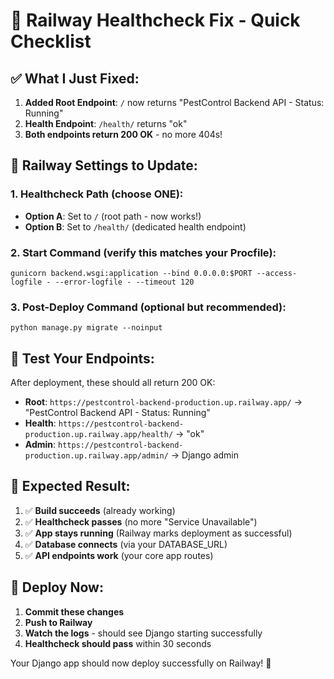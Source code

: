 # 🚨 Railway Healthcheck Fix - Quick Checklist

## ✅ **What I Just Fixed:**

1. **Added Root Endpoint**: `/` now returns "PestControl Backend API - Status: Running"
2. **Health Endpoint**: `/health/` returns "ok" 
3. **Both endpoints return 200 OK** - no more 404s!

## 🔧 **Railway Settings to Update:**

### 1. **Healthcheck Path** (choose ONE):
- **Option A**: Set to `/` (root path - now works!)
- **Option B**: Set to `/health/` (dedicated health endpoint)

### 2. **Start Command** (verify this matches your Procfile):
```
gunicorn backend.wsgi:application --bind 0.0.0.0:$PORT --access-logfile - --error-logfile - --timeout 120
```

### 3. **Post-Deploy Command** (optional but recommended):
```
python manage.py migrate --noinput
```

## 🧪 **Test Your Endpoints:**

After deployment, these should all return 200 OK:

- **Root**: `https://pestcontrol-backend-production.up.railway.app/` → "PestControl Backend API - Status: Running"
- **Health**: `https://pestcontrol-backend-production.up.railway.app/health/` → "ok"
- **Admin**: `https://pestcontrol-backend-production.up.railway.app/admin/` → Django admin

## 🎯 **Expected Result:**

1. ✅ **Build succeeds** (already working)
2. ✅ **Healthcheck passes** (no more "Service Unavailable")
3. ✅ **App stays running** (Railway marks deployment as successful)
4. ✅ **Database connects** (via your DATABASE_URL)
5. ✅ **API endpoints work** (your core app routes)

## 🚀 **Deploy Now:**

1. **Commit these changes**
2. **Push to Railway**
3. **Watch the logs** - should see Django starting successfully
4. **Healthcheck should pass** within 30 seconds

Your Django app should now deploy successfully on Railway! 🎉
